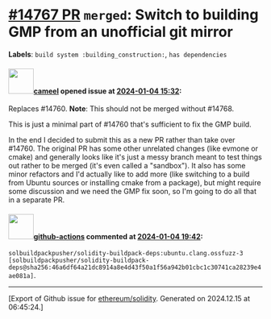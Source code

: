 # [\#14767 PR](https://github.com/ethereum/solidity/pull/14767) `merged`: Switch to building GMP from an unofficial git mirror
**Labels**: `build system :building_construction:`, `has dependencies`


#### <img src="https://avatars.githubusercontent.com/u/137030?v=4" width="50">[cameel](https://github.com/cameel) opened issue at [2024-01-04 15:32](https://github.com/ethereum/solidity/pull/14767):

Replaces #14760.
**Note**: This should not be merged without #14768.

This is just a minimal part of #14760 that's sufficient to fix the GMP build.

In the end I decided to submit this as a new PR rather than take over #14760. The original PR has some other unrelated changes (like evmone or cmake) and generally looks like it's just a messy branch meant to test things out rather to be merged (it's even called a "sandbox"). It also has some minor refactors and I'd actually like to add more (like switching to a build from Ubuntu sources or installing cmake from a package), but might require some discussion and we need the GMP fix soon, so I'm going to do all that in a separate PR.

#### <img src="https://avatars.githubusercontent.com/in/15368?v=4" width="50">[github-actions](https://github.com/apps/github-actions) commented at [2024-01-04 19:42](https://github.com/ethereum/solidity/pull/14767#issuecomment-1877664123):

`solbuildpackpusher/solidity-buildpack-deps:ubuntu.clang.ossfuzz-3 [solbuildpackpusher/solidity-buildpack-deps@sha256:46a6df64a21dc8914a8e4d43f50a1f56a942b01cbc1c30741ca28239e4ae081a]`.


-------------------------------------------------------------------------------



[Export of Github issue for [ethereum/solidity](https://github.com/ethereum/solidity). Generated on 2024.12.15 at 06:45:24.]
